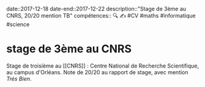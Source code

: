 date::2017-12-18
date-end::2017-12-22
description::"Stage de 3ème au CNRS, 20/20 mention TB"
compétences:: 🔍 ✍️
#CV #maths #informatique #science 
# stage de 3ème au CNRS
Stage de troisième au [[CNRS]] : Centre National de Recherche Scientifique, au campus d'Orléans.
Note de 20/20 au rapport de stage, avec mention _Très Bien_.
